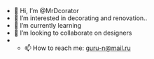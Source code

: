 - 👋 Hi, I’m @MrDcorator
- 👀 I’m interested in decorating and renovation..
- 🌱 I’m currently learning 
- 💞️ I’m looking to collaborate on designers
- - 📫 How to reach me: guru-n@mail.ru

<!---
MrDcorator/MrDcorator is a ✨ special ✨ repository because its `README.md` (this file) appears on your GitHub profile.
You can click the Preview link to take a look at your changes.
--->
